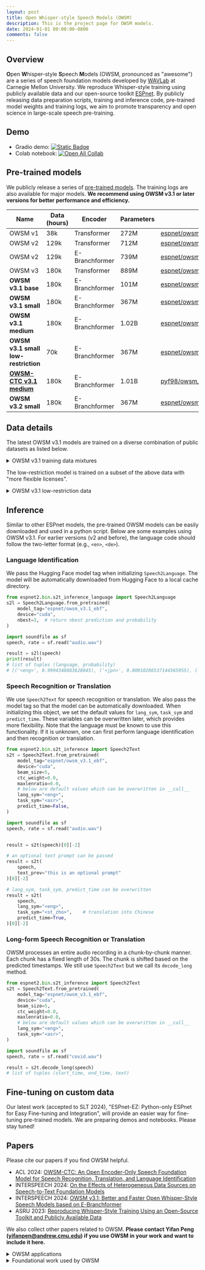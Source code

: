 ```yaml
---
layout: post
title: Open Whisper-style Speech Models (OWSM)
description: This is the project page for OWSM models.
date: 2024-01-01 00:00:00-0800
comments: false
---
```


## Overview

**O**pen **W**hisper-style **S**peech **M**odels (OWSM, pronounced as "awesome") are a series of speech foundation models developed by [WAVLab](https://www.wavlab.org/) at Carnegie Mellon University. We reproduce Whisper-style training using publicly available data and our open-source toolkit [ESPnet](https://github.com/espnet/espnet). By publicly releasing data preparation scripts, training and inference code, pre-trained model weights and training logs, we aim to promote transparency and open science in large-scale speech pre-training.

## Demo

- Gradio demo: [![Static Badge](https://img.shields.io/badge/OWSM-Demo-orange)](https://pyf98-owsm-v3-demo.hf.space)
- Colab notebook: [![Open All Collab](https://colab.research.google.com/assets/colab-badge.svg)](https://colab.research.google.com/drive/1zKI3ZY_OtZd6YmVeED6Cxy1QwT1mqv9O?usp=sharing)

## Pre-trained models

We publicly release a series of [pre-trained models](https://huggingface.co/collections/pyf98/open-whisper-style-speech-models-owsm-66d5312c1c9a1508189192cd). The training logs are also available for major models. <strong>We recommend using OWSM v3.1 or later versions for better performance and efficiency.</strong>

<table class="table">
    <thead>
      <tr>
        <th>Name</th>
        <th>Data (hours)</th>
        <th>Encoder</th>
        <th>Parameters</th>
        <th>Model Link</th>
        <th>ESPnet Recipe</th>
      </tr>
    </thead>
    <tbody>
      <tr>
        <td>OWSM v1</td>
        <td>38k</td>
        <td>Transformer</td>
        <td>272M</td>
        <td><a href="https://huggingface.co/espnet/owsm_v1">espnet/owsm_v1</a></td>
        <td><a href="https://github.com/espnet/espnet/tree/master/egs2/owsm_v1/s2t1">egs2/owsm_v1/s2t1</a></td>
      </tr>
      <tr>
        <td>OWSM v2</td>
        <td>129k</td>
        <td>Transformer</td>
        <td>712M</td>
        <td><a href="https://huggingface.co/espnet/owsm_v2">espnet/owsm_v2</a></td>
        <td><a href="https://github.com/espnet/espnet/tree/master/egs2/owsm_v2/s2t1">egs2/owsm_v2/s2t1</a></td>
      </tr>
      <tr>
        <td>OWSM v2</td>
        <td>129k</td>
        <td>E-Branchformer</td>
        <td>739M</td>
        <td><a href="https://huggingface.co/espnet/owsm_v2_ebranchformer">espnet/owsm_v2_ebranchformer</a></td>
        <td><a href="https://github.com/espnet/espnet/tree/master/egs2/owsm_v2/s2t1">egs2/owsm_v2/s2t1</a></td>
      </tr>
      <tr>
        <td>OWSM v3</td>
        <td>180k</td>
        <td>Transformer</td>
        <td>889M</td>
        <td><a href="https://huggingface.co/espnet/owsm_v3">espnet/owsm_v3</a></td>
        <td><a href="https://github.com/espnet/espnet/tree/master/egs2/owsm_v3/s2t1">egs2/owsm_v3/s2t1</a></td>
      </tr>
      <tr>
        <td><b>OWSM v3.1 base</b></td>
        <td>180k</td>
        <td>E-Branchformer</td>
        <td>101M</td>
        <td><a href="https://huggingface.co/espnet/owsm_v3.1_ebf_base">espnet/owsm_v3.1_ebf_base</a></td>
        <td><a href="https://github.com/espnet/espnet/tree/master/egs2/owsm_v3.1/s2t1">egs2/owsm_v3.1/s2t1</a></td>
      </tr>
      <tr>
        <td><b>OWSM v3.1 small</b></td>
        <td>180k</td>
        <td>E-Branchformer</td>
        <td>367M</td>
        <td><a href="https://huggingface.co/espnet/owsm_v3.1_ebf_small">espnet/owsm_v3.1_ebf_small</a></td>
        <td><a href="https://github.com/espnet/espnet/tree/master/egs2/owsm_v3.1/s2t1">egs2/owsm_v3.1/s2t1</a></td>
      </tr>
      <tr>
        <td><b>OWSM v3.1 medium</b></td>
        <td>180k</td>
        <td>E-Branchformer</td>
        <td>1.02B</td>
        <td><a href="https://huggingface.co/espnet/owsm_v3.1_ebf">espnet/owsm_v3.1_ebf</a></td>
        <td><a href="https://github.com/espnet/espnet/tree/master/egs2/owsm_v3.1/s2t1">egs2/owsm_v3.1/s2t1</a></td>
      </tr>
      <tr>
        <td><b>OWSM v3.1 small low-restriction</b></td>
        <td>70k</td>
        <td>E-Branchformer</td>
        <td>367M</td>
        <td><a href="https://huggingface.co/espnet/owsm_v3.1_ebf_small_lowrestriction">espnet/owsm_v3.1_ebf_small_lowrestriction</a></td>
        <td><a href="https://github.com/espnet/espnet/tree/master/egs2/owsm_v3.1/s2t1">egs2/owsm_v3.1/s2t1</a></td>
      </tr>
      <tr>
        <td><b><a href="https://aclanthology.org/2024.acl-long.549/">OWSM-CTC v3.1 medium</a></b></td>
        <td>180k</td>
        <td>E-Branchformer</td>
        <td>1.01B</td>
        <td><a href="https://huggingface.co/pyf98/owsm_ctc_v3.1_1B">pyf98/owsm_ctc_v3.1_1B</a></td>
        <td><a href="https://huggingface.co/pyf98/owsm_ctc_v3.1_1B">Check model page</a></td>
      </tr>
      <tr>
        <td><b>OWSM v3.2 small</b></td>
        <td>180k</td>
        <td>E-Branchformer</td>
        <td>367M</td>
        <td><a href="https://huggingface.co/espnet/owsm_v3.2">espnet/owsm_v3.2</a></td>
        <td><a href="">Coming soon</a></td>
      </tr>
    </tbody>
</table>


## Data details

The latest OWSM v3.1 models are trained on a diverse combination of public datasets as listed below.

<details style="margin-bottom:1em;"><summary>OWSM v3.1 training data mixtures</summary>
<ul>
  <li>AIDATATANG</li>
  <li>AISHELL-1</li>
  <li>AMI</li>
  <li>Babel</li>
  <li>Common Voice</li>
  <li>Googlei18n</li>
  <li>CoVoST2</li>
  <li>Fisher Callhome Spanish</li>
  <li>Fisher (Switchboard)</li>
  <li>FLEURS</li>
  <li>GigaSpeech</li>
  <li>GigaST</li>
  <li>KsponSpeech</li>
  <li>LibriSpeech</li>
  <li>MagicData</li>
  <li>Multilingual LibriSpeech</li>
  <li>MuST-C</li>
  <li>ReazonSpeech</li>
  <li>Russian Open STT</li>
  <li>SPGISpeech</li>
  <li>TEDLIUM3</li>
  <li>VCTK</li>
  <li>VoxForge</li>
  <li>VoxPopuli</li>
  <li>WenetSpeech</li>
</ul>
</details>

The low-restriction model is trained on a subset of the above data with "more flexible licenses".

<details style="margin-bottom:1em;"><summary>OWSM v3.1 low-restriction data</summary>
<ul>
  <li>AMI: CC-BY-4.0</li>
  <li>Common Voice: CC0-1.0</li>
  <li>FLEURS: CC-BY-4.0</li>
  <li>KsponSpeech: MIT</li>
  <li>LibriSpeech: CC-BY-4.0</li>
  <li>Multilingual LibriSpeech: CC-BY-4.0</li>
  <li>VCTK: CC-BY-4.0</li>
</ul>
</details>


## Inference

Similar to other ESPnet models, the pre-trained OWSM models can be easily downloaded and used in a python script. Below are some examples using OWSM v3.1. For earlier versions (v2 and before), the language code should follow the two-letter format (e.g., `<en>`, `<de>`).

### Language Identification

We pass the Hugging Face model tag when initializing `Speech2Language`. The model will be automatically downloaded from Hugging Face to a local cache directory.

```python
from espnet2.bin.s2t_inference_language import Speech2Language
s2l = Speech2Language.from_pretrained(
    model_tag="espnet/owsm_v3.1_ebf",
    device="cuda",
    nbest=3,  # return nbest prediction and probability
)

import soundfile as sf
speech, rate = sf.read("audio.wav")

result = s2l(speech)
print(result)
# list of tuples (language, probability)
# [('<eng>', 0.9994348883628845), ('<jpn>', 0.00010286537144565955), ('<rus>', 6.185896199895069e-05)]
```

### Speech Recognition or Translation

We use `Speech2Text` for speech recognition or translation. We also pass the model tag so that the model can be automatically downloaded. When initializing this object, we set the default values for `lang_sym`, `task_sym` and `predict_time`. These variables can be overwritten later, which provides more flexibility. Note that the language must be known to use this functionality. If it is unknown, one can first perform language identification and then recognition or translation.

```python
from espnet2.bin.s2t_inference import Speech2Text
s2t = Speech2Text.from_pretrained(
    model_tag="espnet/owsm_v3.1_ebf",
    device="cuda",
    beam_size=5,
    ctc_weight=0.0,
    maxlenratio=0.0,
    # below are default values which can be overwritten in __call__
    lang_sym="<eng>",
    task_sym="<asr>",
    predict_time=False,
)

import soundfile as sf
speech, rate = sf.read("audio.wav")


result = s2t(speech)[0][-2]

# an optional text prompt can be passed
result = s2t(
    speech,
    text_prev="this is an optional prompt"
)[0][-2]

# lang_sym, task_sym, predict_time can be overwritten
result = s2t(
    speech,
    lang_sym="<eng>",
    task_sym="<st_zho>",    # translation into Chinese
    predict_time=True,
)[0][-2]
```


### Long-form Speech Recognition or Translation

OWSM processes an entire audio recording in a chunk-by-chunk manner. Each chunk has a fixed length of 30s. The chunk is shifted based on the predicted timestamps. We still use `Speech2Text` but we call its `decode_long` method.

```python
from espnet2.bin.s2t_inference import Speech2Text
s2t = Speech2Text.from_pretrained(
    model_tag="espnet/owsm_v3.1_ebf",
    device="cuda",
    beam_size=5,
    ctc_weight=0.0,
    maxlenratio=0.0,
    # below are default values which can be overwritten in __call__
    lang_sym="<eng>",
    task_sym="<asr>",
)

import soundfile as sf
speech, rate = sf.read("covid.wav")

result = s2t.decode_long(speech)
# list of tuples (start_time, end_time, text)
```


## Fine-tuning on custom data

Our latest work (accepted to SLT 2024), "ESPnet-EZ: Python-only ESPnet for Easy Fine-tuning and Integration", will provide an easier way for fine-tuning pre-trained models. We are preparing demos and notebooks. Please stay tuned!


## Papers

Please cite our papers if you find OWSM helpful.

- ACL 2024: [OWSM-CTC: An Open Encoder-Only Speech Foundation Model for Speech Recognition, Translation, and Language Identification](https://aclanthology.org/2024.acl-long.549/)
- INTERSPEECH 2024: [On the Effects of Heterogeneous Data Sources on Speech-to-Text Foundation Models](https://arxiv.org/abs/2406.09282)
- INTERSPEECH 2024: [OWSM v3.1: Better and Faster Open Whisper-Style Speech Models based on E-Branchformer](https://arxiv.org/abs/2401.16658)
- ASRU 2023: [Reproducing Whisper-Style Training Using an Open-Source Toolkit and Publicly Available Data](https://arxiv.org/abs/2309.13876)


We also collect other papers related to OWSM. <strong>Please contact Yifan Peng (yifanpen@andrew.cmu.edu) if you use OWSM in your work and want to include it here.</strong>

<details><summary>OWSM applications</summary>
<ul>
  <li>ASRU 2023 SPARKS Workshop: <a href="https://drive.google.com/file/d/18UCCNZssZGTh92lKt7vU7IlmbW_tuFGy/view?usp=sharing">SLUE-PERB: A Spoken Language Understanding Performance Benchmark and Toolkit</a></li>
</ul>
</details>

<details><summary>Foundational work used by OWSM</summary>
<ul>
  <li>INTERSPEECH 2023: <a href="https://arxiv.org/abs/2305.11073">A Comparative Study on E-Branchformer vs Conformer in Speech Recognition, Translation, and Understanding Tasks</a></li>
  <li>SLT 2022: <a href="https://proceedings.mlr.press/v162/peng22a.html">E-Branchformer: Branchformer with Enhanced merging for speech recognition</a></li>
  <li>ICML 2022: <a href="https://proceedings.mlr.press/v162/peng22a.html">Branchformer: Parallel MLP-Attention Architectures to Capture Local and Global Context for Speech Recognition and Understanding</a></li>
</ul>
</details>
